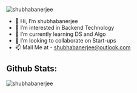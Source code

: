 <p align="left"> <img src="https://komarev.com/ghpvc/?username=shubhabanerjee&label=Profile%20views&color=0e75b6&style=flat" alt="shubhabanerjee" /> </p>

- 👋 Hi, I’m shubhabanerjee
- 👀 I’m interested in Backend Technology
- 🌱 I’m currently learning DS and Algo
- 💞️ I’m looking to collaborate on Start-ups
- 📫 Mail Me  at -  shubhabanerjee@outlook.com

<!---
shubhabanerjee/shubhabanerjee is a ✨ special ✨ repository because its `README.md` (this file) appears on your GitHub profile.
You can click the Preview link to take a look at your changes.
--->

## Github Stats:
<p><img align="center" src="https://github-readme-stats.vercel.app/api/top-langs?username=shubhabanerjee&show_icons=true&locale=en&layout=compact" alt="shubhabanerjee" /></p>
<br/>
<a href="https://github.com/shubhabanerjee">
 <img align="center" src="https://github-readme-stats.vercel.app/api?username=shubhabanerjee&show_icons=true&count_private=true&hide_rank=true&bg_color=45,43cea2,185a9d&icon_color=ffffff&text_color=ffffff&title_color=ffffff&hide_border=true" alt="Tatz's github s

